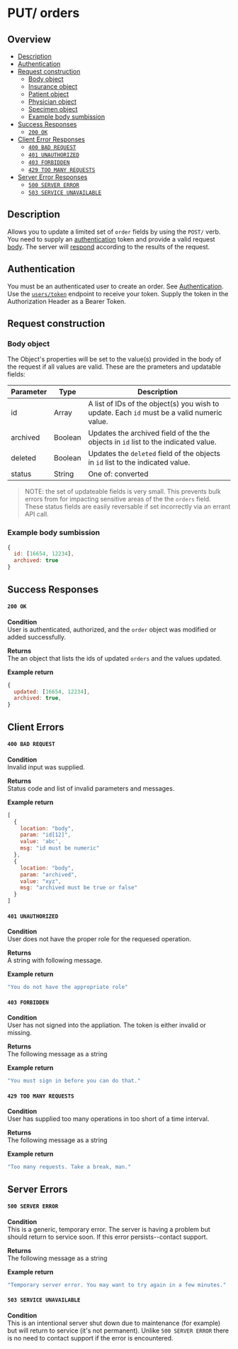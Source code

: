 # PUT/ orders


## Overview

- [Description](#description)
- [Authentication](#authentication)
- [Request construction](#request-construction)
  - [Body object](#body-object)
  - [Insurance object](#insurance-object)
  - [Patient object](#patient-object)
  - [Physician object](#physician-object)
  - [Specimen object](#specimen-object)
  - [Example body sumbission](#example-body-submission)
- [Success Responses](#success)
  - [`200 OK`](#201-created)
- [Client Error Responses](#client-errors-responses)
  - [`400 BAD REQUEST`](#400-bad-request)
  - [`401 UNAUTHORIZED`](#401-unauthorized)
  - [`403 FORBIDDEN`](#403-forbidden)
  - [`429 TOO MANY REQUESTS`](#429-too-many-requests)
- [Server Error Responses](#server-error-responses)
  - [`500 SERVER ERROR`](#500-server-error)
  - [`503 SERVICE UNAVAILABLE`](#503-service-unavailable)


## Description

Allows you to update a limited set of `order` fields by using the `POST/` verb.
You need to supply an [authentication](#authentication) token and provide a
valid request [body](#body-parameters). The server will [respond](#success-responses)
according to the results of the request.

## Authentication

You must be an authenticated user to create an order. See [Authentication](../../../authentication/README.md).
Use the [`users/token`](../../users/get/token.md) endpoint to receive your token.
Supply the token in the Authorization Header as a Bearer Token.


## Request construction

### Body object

The Object's properties will be set to the value(s) provided in the body of the request
if all values are valid. These are the prameters and updatable fields:

| Parameter                  | Type        | Description                        |
|----------------------------|-------------|------------------------------------|
| id                         | Array       | A list of IDs of the object(s) you wish to update. Each `id` must be a valid numeric value. |
| archived                   | Boolean     | Updates the archived field of the the objects in `id` list to the indicated value. |
| deleted                    | Boolean     | Updates the `deleted` field of the objects in `id` list to the indicated value. |
| status                     | String      | One of: converted|deleted|pending |

> NOTE: the set of updateable fields is very small. This prevents bulk errors from
  for impacting sensitive areas of the the `orders` field. These status fields are
  easily reversable if set incorrectly via an errant API call.

### Example body sumbission

``` Javascript
{
  id: [16654, 12234],
  archived: true
}
```

## Success Responses

#### `200 OK`

**Condition** \
User is authenticated, authorized, and the `order` object was modified or added
successfully.

**Returns** \
The an object that lists the ids of updated `orders` and the values updated.

**Example return**
``` Javascript
{
  updated: [16654, 12234],
  archived: true,
}
```

## Client Errors

#### `400 BAD REQUEST`

**Condition** \
Invalid input was supplied.

**Returns** \
Status code and list of invalid parameters and messages.

**Example return**
``` Javascript
[
  {
    location: "body",
    param: "id[12]",
    value: 'abc',
    msg: "id must be numeric"
  },
  {
    location: "body",
    param: "archived",
    value: "xyz",
    msg: "archived must be true or false"
  }
]
```

#### `401 UNAUTHORIZED`
**Condition** \
User does not have the proper role for the requesed operation.

**Returns** \
A string with following message.

**Example return**
``` Javascript
"You do not have the appropriate role"
```

#### `403 FORBIDDEN`
**Condition** \
User has not signed into the appliation. The token is either invalid
or missing.

**Returns** \
The following message as a string

**Example return**
``` Javascript
"You must sign in before you can do that."
```

#### `429 TOO MANY REQUESTS`
**Condition** \
User has supplied too many operations in too short of a time interval.

**Returns** \
The following message as a string

**Example return**
``` Javascript
"Too many requests. Take a break, man."
```


## Server Errors


#### `500 SERVER ERROR`
**Condition** \
This is a generic, temporary error. The server is having a problem
but should return to service soon. If this error persists--contact support.

**Returns** \
The following message as a string

**Example return**
``` Javascript
"Temporary server error. You may want to try again in a few minutes."
```

#### `503 SERVICE UNAVAILABLE`
**Condition** \
This is an intentional server shut down due to maintenance
(for example) but will return to service (it's not permanent). Unlike
`500 SERVER ERROR` there is no need to contact support if the error is encountered.

